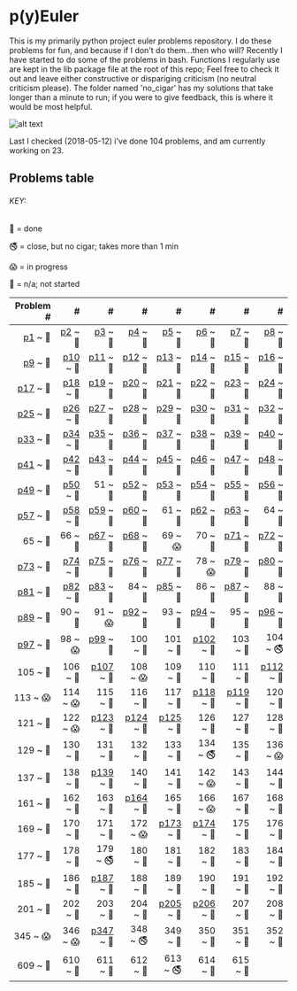# p(y)Euler

This is my primarily python project euler problems repository.
I do these problems for fun, and because if I don't do them...then who will?
Recently I have started to do some of the problems in bash. 
Functions I regularly use are kept in the lib package file at the root of this repo;
Feel free to check it out and leave either constructive or dispariging criticism (no neutral criticism please). 
The folder named 'no_cigar' has my solutions that take longer than a minute to run; 
if you were to give feedback, this is where it would be most helpful.

![alt text](https://projecteuler.net/profile/rubinj.png)

Last I checked (2018-05-12) i've done 104 problems, and am currently working on 23.

## Problems table

###### KEY:
 
:snake: = done

:no_smoking: = close, but no cigar; takes more than 1 min

:scream: = in progress

:see_no_evil: = n/a; not started

| Problem # | # | # | # | # | # | # | # |
| ---: | ---: | ---: | ---: | ---: | ---: | ---: | ---: |
|[p1](done/euler_001.py) ~ :snake:|[p2](done/euler_002.py) ~ :snake:|[p3](done/euler_003.py) ~ :snake:|[p4](done/euler_004.py) ~ :snake:|[p5](done/euler_005.py) ~ :snake:|[p6](done/euler_006.py) ~ :snake:|[p7](done/euler_007.py) ~ :snake:|[p8](done/euler_008.py) ~ :snake:|
|[p9](done/euler_009.py) ~ :snake:|[p10](done/euler_010.py) ~ :snake:|[p11](done/euler_011.py) ~ :snake:|[p12](done/euler_012.py) ~ :snake:|[p13](done/euler_013.py) ~ :snake:|[p14](done/euler_014.py) ~ :snake:|[p15](done/euler_015.py) ~ :snake:|[p16](done/euler_016.py) ~ :snake:|
|[p17](done/euler_017.py) ~ :snake:|[p18](done/euler_018.py) ~ :snake:|[p19](done/euler_019.py) ~ :snake:|[p20](done/euler_020.py) ~ :snake:|[p21](done/euler_021.py) ~ :snake:|[p22](done/euler_022.py) ~ :snake:|[p23](done/euler_023.py) ~ :snake:|[p24](done/euler_024.py) ~ :snake:|
|[p25](done/euler_025.py) ~ :snake:|[p26](done/euler_026.py) ~ :snake:|[p27](done/euler_027.py) ~ :snake:|[p28](done/euler_028.py) ~ :snake:|[p29](done/euler_029.py) ~ :snake:|[p30](done/euler_030.py) ~ :snake:|[p31](done/euler_031.py) ~ :snake:|[p32](done/euler_032.py) ~ :snake:|
|[p33](done/euler_033.py) ~ :snake:|[p34](done/euler_034.py) ~ :snake:|[p35](done/euler_035.py) ~ :snake:|[p36](done/euler_036.py) ~ :snake:|[p37](done/euler_037.py) ~ :snake:|[p38](done/euler_038.py) ~ :snake:|[p39](done/euler_039.py) ~ :snake:|[p40](done/euler_040.py) ~ :snake:|
|[p41](done/euler_041.py) ~ :snake:|[p42](done/euler_042.py) ~ :snake:|[p43](done/euler_043.py) ~ :snake:|[p44](done/euler_044.py) ~ :snake:|[p45](done/euler_045.py) ~ :snake:|[p46](done/euler_046.py) ~ :snake:|[p47](done/euler_047.py) ~ :snake:|[p48](done/euler_048.py) ~ :snake:|
|[p49](done/euler_049.py) ~ :snake:|[p50](done/euler_050.py) ~ :snake:|51 ~ :see_no_evil:|[p52](done/euler_052.py) ~ :snake:|[p53](done/euler_053.py) ~ :snake:|[p54](done/euler_054.py) ~ :snake:|[p55](done/euler_055.py) ~ :snake:|[p56](done/euler_056.py) ~ :snake:|
|[p57](done/euler_057.py) ~ :snake:|[p58](done/euler_058.py) ~ :snake:|[p59](done/euler_059.py) ~ :snake:|[p60](done/euler_060.py) ~ :snake:|61 ~ :see_no_evil:|[p62](done/euler_062.py) ~ :snake:|[p63](done/euler_063.py) ~ :snake:|64 ~ :see_no_evil:|
|65 ~ :see_no_evil:|66 ~ :see_no_evil:|[p67](done/euler_067.py) ~ :snake:|[p68](done/euler_068.py) ~ :snake:|69 ~ :scream:|70 ~ :see_no_evil:|[p71](done/euler_071.py) ~ :snake:|[p72](done/euler_072.py) ~ :snake:|
|[p73](done/euler_073.py) ~ :snake:|[p74](done/euler_074.py) ~ :snake:|[p75](done/euler_075.py) ~ :snake:|[p76](done/euler_076.py) ~ :snake:|[p77](done/euler_077.py) ~ :snake:|78 ~ :scream:|[p79](done/euler_079.py) ~ :snake:|[p80](done/euler_080.py) ~ :snake:|
|[p81](done/euler_081.py) ~ :snake:|[p82](done/euler_082.py) ~ :snake:|[p83](done/euler_083.py) ~ :snake:|84 ~ :see_no_evil:|[p85](done/euler_085.py) ~ :snake:|86 ~ :see_no_evil:|[p87](done/euler_087.py) ~ :snake:|88 ~ :see_no_evil:|
|[p89](done/euler_089.py) ~ :snake:|90 ~ :see_no_evil:|91 ~ :scream:|[p92](done/euler_092.py) ~ :snake:|93 ~ :see_no_evil:|[p94](done/euler_094.py) ~ :snake:|95 ~ :see_no_evil:|[p96](done/euler_096.py) ~ :snake:|
|[p97](done/euler_097.py) ~ :snake:|98 ~ :scream:|[p99](done/euler_099.py) ~ :snake:|100 ~ :see_no_evil:|101 ~ :see_no_evil:|[p102](done/euler_102.py) ~ :snake:|103 ~ :see_no_evil:|104 ~ :no_smoking:|
|105 ~ :see_no_evil:|106 ~ :see_no_evil:|[p107](done/euler_107.py) ~ :snake:|108 ~ :scream:|109 ~ :see_no_evil:|110 ~ :see_no_evil:|111 ~ :see_no_evil:|[p112](done/euler_112.py) ~ :snake:|
|113 ~ :scream:|114 ~ :scream:|115 ~ :see_no_evil:|116 ~ :see_no_evil:|117 ~ :see_no_evil:|[p118](done/euler_118.py) ~ :snake:|[p119](done/euler_119.py) ~ :snake:|120 ~ :see_no_evil:|
|121 ~ :see_no_evil:|122 ~ :scream:|[p123](done/euler_123.py) ~ :snake:|[p124](done/euler_124.py) ~ :snake:|[p125](done/euler_125.py) ~ :snake:|126 ~ :see_no_evil:|127 ~ :see_no_evil:|128 ~ :see_no_evil:|
|129 ~ :see_no_evil:|130 ~ :see_no_evil:|131 ~ :see_no_evil:|132 ~ :see_no_evil:|133 ~ :see_no_evil:|134 ~ :no_smoking:|135 ~ :see_no_evil:|136 ~ :scream:|
|137 ~ :see_no_evil:|138 ~ :see_no_evil:|[p139](done/euler_139.py) ~ :snake:|140 ~ :see_no_evil:|141 ~ :see_no_evil:|142 ~ :scream:|143 ~ :see_no_evil:|144 ~ :see_no_evil:|
|161 ~ :see_no_evil:|162 ~ :see_no_evil:|163 ~ :see_no_evil:|[p164](done/euler_164.py) ~ :snake:|165 ~ :see_no_evil:|166 ~ :scream:|167 ~ :see_no_evil:|168 ~ :see_no_evil:|
|169 ~ :see_no_evil:|170 ~ :see_no_evil:|171 ~ :see_no_evil:|172 ~ :scream:|[p173](done/euler_173.py) ~ :snake:|[p174](done/euler_174.py) ~ :snake:|175 ~ :see_no_evil:|176 ~ :see_no_evil:|
|177 ~ :see_no_evil:|178 ~ :see_no_evil:|179 ~ :no_smoking:|180 ~ :see_no_evil:|181 ~ :see_no_evil:|182 ~ :see_no_evil:|183 ~ :see_no_evil:|184 ~ :see_no_evil:|
|185 ~ :see_no_evil:|186 ~ :see_no_evil:|[p187](done/euler_187.py) ~ :snake:|188 ~ :see_no_evil:|189 ~ :see_no_evil:|190 ~ :see_no_evil:|191 ~ :see_no_evil:|192 ~ :see_no_evil:|
|201 ~ :see_no_evil:|202 ~ :see_no_evil:|203 ~ :see_no_evil:|204 ~ :see_no_evil:|[p205](done/euler_205.py) ~ :snake:|[p206](done/euler_206.py) ~ :snake:|207 ~ :see_no_evil:|208 ~ :see_no_evil:|
|345 ~ :scream:|346 ~ :scream:|[p347](done/euler_347.py) ~ :snake:|348 ~ :no_smoking:|349 ~ :see_no_evil:|350 ~ :see_no_evil:|351 ~ :see_no_evil:|352 ~ :see_no_evil:|
|609 ~ :see_no_evil:|610 ~ :see_no_evil:|611 ~ :see_no_evil:|612 ~ :see_no_evil:|613 ~ :no_smoking:|614 ~ :see_no_evil:|615 ~ :see_no_evil:|
